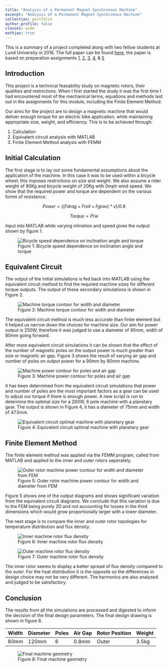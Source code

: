 ```yaml
---
title: "Analysis of a Permanent Magnet Synchronous Machine"
excerpt: "Analysis of a Permanent Magnet Synchronous Machine"
collection: portfolio
author_profile: false
classes: wide
mathjax: true
---
```

This is a summary of a project completed along with two fellow students at Lund University in 2016. The full paper can be found [here](/assets/papers/analysis-permanent-magnet.pdf), the paper is based on preparation assignments [1](/assets/papers/EIEN20-1.pdf), [2](/assets/papers/EIEN20-2.pdf), [3](/assets/papers/EIEN20-3.pdf), [4](/assets/papers/EIEN20-4.pdf), & [5](/assets/papers/EIEN20-5.pdf)  

## Introduction
This project is a technical feasability study on magnetic rotors, their qualities and restrictions. When I first started the study it was the first time I had encountered most of the mechanical terms, equations and methods laid out in the assignments for this module, including the Finite Element Method.  

Our aims for the project are to design a magnetic machine that would deliver enough torque for an electric bike application, while maintaining appropriate size, weight, and efficiency. This is to be achieved through:  

1. Calculation
2. Equivalent circuit analysis with MATLAB
3. Finite Element Method analysis with FEMM

## Initial Calculation
The first stage is to lay out some fundamental assumptions about the application of the machine. In this case it was to be used within a bicycle wheel; this imposes restrictions on size and weight. We also assume a rider weight of 80Kg and bicycle weight of 20Kg with 0mph wind speed. We show that the required power and torque are dependent on the various forms of resistance.

$$Power=((Fdrag + Froll + Fgrav) * v)/0.8$$  

$$Torque = P/w$$

Input into MATLAB while varying inlination and speed gives the output shown by figure 1. 

<figure>
  <img src="{{ site.url }}{{ site.baseurl }}/assets/images/p3-torque-requirement.jpg" alt="Bicycle speed dependence on inclination angle and torque">  
  <figcaption>Figure 1: Bicycle speed dependence on inclination angle and torque</figcaption>
</figure> 

## Equivalent Circuit
The output of the initial simulations is fed back into MATLAB using the equivalent circuit method to find the required machine sizes for different torque outputs. The output of these secondary simulations is shown in Figure 2.

<figure>
  <img src="{{ site.url }}{{ site.baseurl }}/assets/images/p3-size-requirement.jpg" alt="Machine torque contour for width and diameter">  
  <figcaption>Figure 2: Machine torque contour for width and diameter</figcaption>
</figure> 

The equivalent circuit method is much less accurate than finite element but it helped us narrow down the choices for machine size. Our aim for power output is 250W, therefore it was judged to use a diameter of 90mm, width of 80mm going forward.  

After more equivalent circuit simulations it can be shown that the effect of the number of magnetic poles on the output power is *much* greater than size or magnetic air gap. Figure 3 shows the result of varying air gap and number of poles on output power for a 90mm by 80mm machine.  

<figure>
  <img src="{{ site.url }}{{ site.baseurl }}/assets/images/p3-poles-power.jpg" alt="Machine power contour for poles and air gap">  
  <figcaption>Figure 3: Machine power contour for poles and air gap</figcaption>
</figure> 

It has been determined from the equivalent circuit simulations that power and number of poles are the most important factors as a gear can be used to adjust our torque if there is enough power. A new script is run to determine the optimal size for a 200W, 6 pole machine with a planetary gear. The output is shown in Figure 4, it has a diameter of 75mm and width of 47.5mm.

<figure>
  <img src="{{ site.url }}{{ site.baseurl }}/assets/images/p3-ecm-output.jpg" alt="Equivalent circuit optimal machine with planetary gear">  
  <figcaption>Figure 4: Equivalent circuit optimal machine with planetary gear</figcaption>
</figure> 

## Finite Element Method
The finite element method was applied via the FEMM program, called from MATLAB and applied to the inner and outer rotors seperately.  

<figure>
  <img src="{{ site.url }}{{ site.baseurl }}/assets/images/p3-outer-power.jpg" alt="Outer rotor machine power contour for width and diameter from FEM">  
  <figcaption>Figure 5: Outer rotor machine power contour for width and diameter from FEM</figcaption>
</figure> 

Figure 5 shows one of the output diagrams and shows significant variation from the equivalent circuit diagrams. We conclude that this variation is due to the FEM being purely 2D and not accounting for losses in the third dimensions which would grow proportionally larger with a lower diameter.  

The next stage is to compare the inner and outer rotor topologies for temperature distribution and flux density. 

<figure style="width: 500px" class="align-left">
  <img src="{{ site.url }}{{ site.baseurl }}/assets/images/p3-inner-flux.jpg" alt="Inner machine rotor flux density">
  <figcaption>Figure 6: Inner machine rotor flux density</figcaption>
</figure> 

<figure style="width: 500px" class="align-right">
    <img src="{{ site.url }}{{ site.baseurl }}/assets/images/p3-outer-flux.jpg" alt="Outer machine rotor flux density">
    <figcaption>Figure 7: Outer machine rotor flux density</figcaption>
</figure>

The inner rotor seems to display a better spread of flux density compared to the outer. For the heat distribution it is the opposite so the differences in design choice may not be very different. The harmonics are also analysed and judged to be satisfactory.  

## Conclusion
The results from all the simulations are processed and digested to inform the decision of the final design parameters. The final design drawing is shown in figure 8.  

|Width|Diameter|Poles|Air Gap|Rotor Position|Weight|
|---|---|---|---|---|---|
|80mm|120mm|6|0.8mm|Outer|3.5kg|  

<figure style="width: 400px" class="align-right">
    <img src="{{ site.url }}{{ site.baseurl }}/assets/images/p3-final-geom.jpg" alt="Final machine geometry">
    <figcaption>Figure 8: Final machine geometry</figcaption>
</figure>